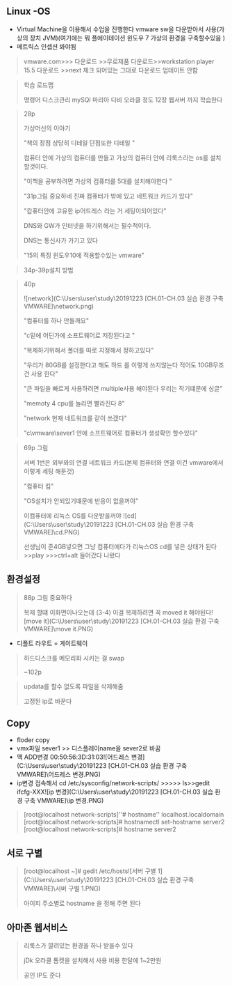 ## Linux -OS

- Virtual Machine을 이용해서 수업을 진행한다  vmware sw을 다운받아서 사용(가상의 장치 JVM)(여기에는 뭐 플에이테이션 윈도우 7 가상의 환경을 구축할수있음 )
- 메트릭스 인셉션 봐야됨 

> vmware.com>>> 다운로드 >>무로제품 다운로드>>workstation player 15.5 다운로드 >>next 체크 되어있는 그대로 다운로드 업데이트 안함

> 학습 로드맵
>
> 명령어 디스크관리 mySQl 마리아 디비 오라클 정도 12장 웹서버 까지 학습한다 

> 28p
>
> 가상머신의 이야기
>
> "책의 장점 상당히 디테일 단점또한 디테일 "
>
> 컴퓨터 안에 가상의 컴퓨터를 만들고 가상의 컴퓨터 안에 리룩스라는 os를 설치 할것이다.
>
> "이책을 공부하려면 가상의 컴퓨터를 5대를 설치해야한다 "
>
> "31p그림 중요하네 진짜 컴퓨터가 밖에 있고 네트워크 카드가 있다"
>
> "캄퓨터안에 고유한 ip어드레스 라는 거 세팅이되어있다"
>
> DNS와 GW가 인터넷을 하기위해서는 필수적이다.
>
> DNS는 통신사가 가기고 있다
>
> "15의 특징 윈도우10에 적용할수있는 vmware"

> 34p-39p설치 방법

> 40p 
>
> ![network](C:\Users\user\study\20191223 [CH.01-CH.03 실습 환경 구축 VMWARE]\network.png)
>
> "컴퓨터를 하나 만들깨요"
>
> "c밑에 어딘가에 소프트웨어로 저장된다고 "
>
> "복제하기위해서 폴더를 따로 지정해서 정하고있다"
>
> "우리가 80GB를 설정한다고 해도 하드 를 이렇게 쓰지않는다 적어도 10GB무조건 사용 한다"
>
> "큰 파일을 빠르게 사용하려면 multiple사용 해야된다 우리는 작기떄문에  싱글"
>
> "memoty 4   cpu를 늘리면 빨라진다 8"
>
> "network  현재 네트워크를 같이 쓰겠다"
>
> "c\vmware\sever1 안에 소프트웨어로 컴퓨터가 생성확인 할수있다"

> 69p 그림
>
> 서버 1번은 외부와의 연결 네트워크 카드(본체 컴퓨터와 연결 이건 vmware에서 이렇게 세팅 해둔것)
>
> "컴퓨터 킴"
>
> "OS설치가 안되있기떄문에 반응이 없을꺼야"
>
> 이컴퓨터에 리눅스 OS를 다운받을꺼야 ![cd](C:\Users\user\study\20191223 [CH.01-CH.03 실습 환경 구축 VMWARE]\cd.PNG)
>
> 선생님이 준4GB넣으면 그냥 컴퓨터에다가 리눅스OS cd를 넣은 상태가 된다>>play >>>ctrl+alt 들어갔다 나왔다

## 환경설정

> 88p 그림 중요하다 
>
> 복제 할떄 이화면이나오는데 (3-4) 이걸 복제하려면 꼭 moved it 해야된다![move it](C:\Users\user\study\20191223 [CH.01-CH.03 실습 환경 구축 VMWARE]\move it.PNG) 

- 디폴트 라우트 = 게이트웨이

> 하드디스크를 메모리화 시키는 걸 swap
>
> ~102p

> updata를 할수 없도록 파일을 삭제해줌
>
> 고정된 ip로 바꾼다

## Copy

- floder copy
- vmx파일 sever1 >> 디스플레이name을 sever2로 바꿈
- 맥 ADD변경 00:50:56:3D:31:03![어드레스 변경](C:\Users\user\study\20191223 [CH.01-CH.03 실습 환경 구축 VMWARE]\어드레스 변경.PNG)
- ip변경 접속해서 cd /etc/sysconfig/network-scripts/   >>>>>  ls>>gedit ifcfg-XXX![ip 변경](C:\Users\user\study\20191223 [CH.01-CH.03 실습 환경 구축 VMWARE]\ip 변경.PNG)



> [root@localhost network-scripts]''# hostname''
> localhost.localdomain
> [root@localhost network-scripts]# hostnamectl set-hostname server2
> [root@localhost network-scripts]# hostname
> server2

## 서로 구별

> [root@localhost ~]# gedit /etc/hosts![서버 구별 1](C:\Users\user\study\20191223 [CH.01-CH.03 실습 환경 구축 VMWARE]\서버 구별 1.PNG)
>
> 
>
> 아이피 주소별로 hostname 을 정해 주면 된다

## 아마존 웹서비스

> 리룩스가 깔려있는 환경을 하나 받을수 있다 
>
> jDk 오라클 톰켓을 설치해서 사용 비용 한달에 1~2만원
>
> 공인 IP도 준다 





